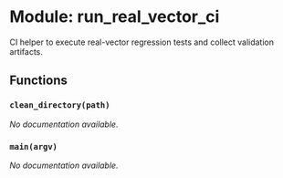 # Module: run_real_vector_ci

CI helper to execute real-vector regression tests and collect validation artifacts.

## Functions

### `clean_directory(path)`

*No documentation available.*

### `main(argv)`

*No documentation available.*
